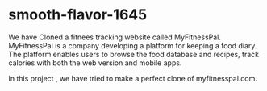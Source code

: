 # smooth-flavor-1645
We have Cloned a fitnees tracking website called MyFitnessPal. MyFitnessPal is a company developing a platform for keeping a food diary. The platform enables users to browse the food database and recipes, track calories with both the web version and mobile apps.

In this project , we have tried to make a perfect clone of myfitnesspal.com.

